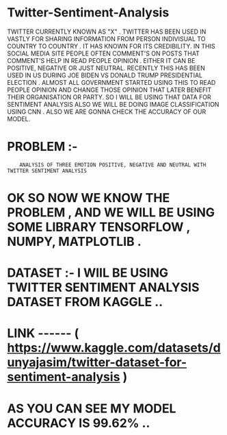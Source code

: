# Twitter-Sentiment-Analysis

TWITTER CURRENTLY KNOWN AS "X" . TWITTER HAS BEEN USED IN VASTLY FOR SHARING INFORMATION FROM PERSON INDIVISUAL TO COUNTRY TO COUNTRY . IT HAS KNOWN FOR ITS CREDIBILITY. IN THIS SOCIAL MEDIA SITE PEOPLE OFTEN COMMENT'S ON POSTS THAT COMMENT'S HELP IN READ PEOPLE OPINION . EITHER IT CAN BE POSITIVE, NEGATIVE OR JUST NEUTRAL. RECENTLY THIS HAS BEEN USED IN US DURING JOE BIDEN VS DONALD TRUMP PRESIDENTIAL ELECTION . ALMOST ALL GOVERNMENT STARTED USING THIS TO READ PEOPLE OPINION AND CHANGE THOSE OPINION THAT LATER BENEFIT THEIR ORGANISATION OR PARTY. SO I WILL BE USING THAT DATA FOR SENTIMENT ANALYSIS ALSO WE WILL BE DOING IMAGE CLASSIFICATION USING CNN . ALSO WE ARE GONNA CHECK THE ACCURACY OF OUR MODEL.  

# PROBLEM :- 
        ANALYSIS OF THREE EMOTION POSITIVE, NEGATIVE AND NEUTRAL WITH TWITTER SENTIMENT ANALYSIS

# OK SO NOW WE KNOW THE PROBLEM , AND WE WILL BE USING SOME LIBRARY  TENSORFLOW , NUMPY, MATPLOTLIB .

# DATASET :- I WIIL BE USING TWITTER SENTIMENT ANALYSIS DATASET FROM KAGGLE .. 
 # LINK ------ (  https://www.kaggle.com/datasets/dunyajasim/twitter-dataset-for-sentiment-analysis   )

# AS YOU CAN SEE MY MODEL ACCURACY IS 99.62% ..

